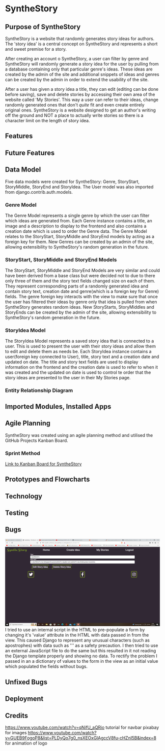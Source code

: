 # SyntheStory 

## Purpose of SyntheStory

SyntheStory is a website that randomly generates story ideas for authors. The 'story idea' is a central concept on SyntheStory and represents a short and sweet premise for a story.

After creating an account o SyntheStory, a user can filter by genre and SyntheStory will randomly generate a story idea for the user by pulling from a database containing only that particular genre's ideas. These ideas are created by the admin of the site and additional snippets of ideas and genres can be created by the admin in order to extend the usability of the site.

After a user has given a story idea a title, they can edit (editing can be done before saving), save and delete stories by accessing their own area of the website called 'My Stories'. This way a user can refer to their ideas, change randomly generated ones that don't <em>quite</em> fit and even create entirely original ones. SyntheStory is a website designed to get an author's writing off the ground and NOT a place to actually write stories so there is a character limit on the length of story idea.

## Features

## Future Features

## Data Model

Five data models were created for SyntheStory: Genre, StoryStart, StoryMiddle, StoryEnd and StoryIdea. The User model was also imported from django.contrib.auth.models.

### Genre Model

The Genre Model represents a single genre by which the user can filter which ideas are generated from. Each Genre instance contains a title, an image and a description to display to the frontend and also contains a creation date which is used to order the Genre data. The Genre Model relates to the StoryStart, StoryMiddle and StoryEnd models by acting as a foreign key for them. New Genres can be created by an admin of the site, allowing extensibility to SyntheStory's random generation in the future.

### StoryStart, StoryMiddle and StoryEnd Models

The StoryStart, StoryMiddle and StoryEnd Models are very similar and could have been derived from a base class but were decided not to due to there only three of them and the story text fields changed size on each of them. They represent corresponding parts of a randomly generated idea and contain story text, creation date and genre(which is a foreign key for Genre) fields. The genre foreign key interacts with the view to make sure that once the user has filtered their ideas by genre only that idea is pulled from when SyntheStory generates random ideas. New StoryStarts, StoryMiddles and StoryEnds can be created by the admin of the site, allowing extensibility to SyntheStory's random generation in the future.

### StoryIdea Model

The StoryIdea Model represents a saved story idea that is connected to a user. This is used to present the user with their story ideas and allow them to edit and delete them as needs be. Each StoryIdea instance contains a user(foreign key connected to User), title, story text and a creation date and updated on date. The title and story text fields are used to display information on the frontend and the creation date is used to refer to when it was created and the updated on date is used to control te order that the story ideas are presented to the user in their My Stories page.

### Entity Relationship Diagram



## Imported Modules, Installed Apps

## Agile Planning

SyntheStory was created using an agile planning method and utilised the GitHub Projects Kanban Board.

### Sprint Method

[Link to Kanban Board for SyntheStory](https://github.com/users/CarlG96/projects/2/views/1)

## Prototypes and Flowcharts

## Technology

## Testing


## Bugs
<img src="media/images/bug-image.png">
I tried to use an internal script in the HTML to pre-populate a form by changing it's 'value' attribute in the HTML with data passed in from the view. This caused Django to represent any unusual characters (such as apostrophes) with data such as '&#x27;' as a safety precaution. I then tried to use an external JavaScript file to do the same but this resulted in it not reading the Django template properly and showing no data. To rectify the problem I passed in an a dictionary of values to the form in the view as an initial value which populated the fields without bugs.

## Unfixed Bugs

## Deployment

## Credits
https://www.youtube.com/watch?v=qNifU_aQRio tutorial for navbar
pixabay for images
https://www.youtube.com/watch?v=GUEB9FogoP8&list=PLDyQo7g0_nsXEOxGlAgccV8fu-cHZnI5B&index=8 for animation of logo